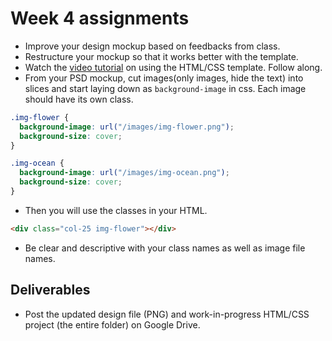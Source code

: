 # Week 4 assignments

- Improve your design mockup based on feedbacks from class. 
- Restructure your mockup so that it works better with the template.
- Watch the [video tutorial](https://www.youtube.com/watch?v=_Gj_Dm_05Qg&feature=youtu.be) on using the HTML/CSS template. Follow along.
- From your PSD mockup, cut images(only images, hide the text) into slices and start laying down as `background-image` in css. Each image should have its own class.
```css
.img-flower {
  background-image: url("/images/img-flower.png");
  background-size: cover;
}

.img-ocean {
  background-image: url("/images/img-ocean.png");
  background-size: cover;
}
```
- Then you will use the classes in your HTML.
```html
<div class="col-25 img-flower"></div>
```
- Be clear and descriptive with your class names as well as image file names.

## Deliverables
- Post the updated design file (PNG) and work-in-progress HTML/CSS project (the entire folder) on Google Drive.
